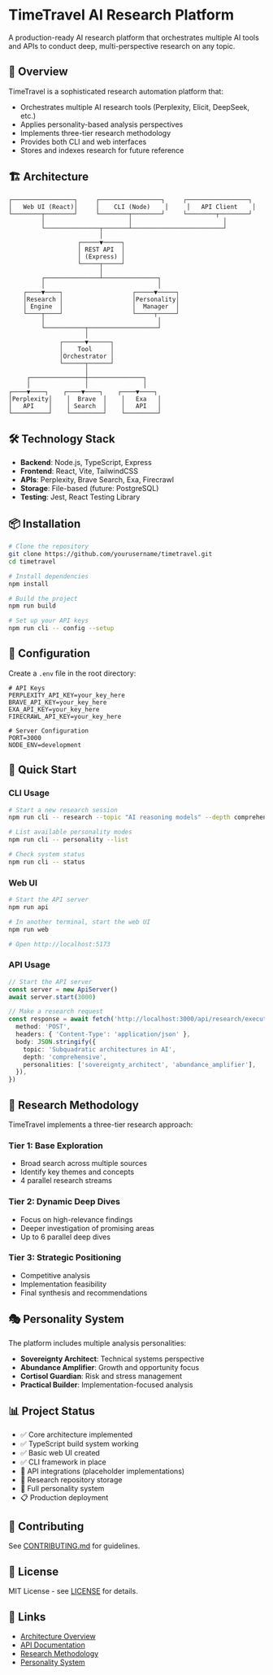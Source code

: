 # TimeTravel AI Research Platform

A production-ready AI research platform that orchestrates multiple AI tools and APIs to conduct deep, multi-perspective research on any topic.

## 🚀 Overview

TimeTravel is a sophisticated research automation platform that:

- Orchestrates multiple AI research tools (Perplexity, Elicit, DeepSeek, etc.)
- Applies personality-based analysis perspectives
- Implements three-tier research methodology
- Provides both CLI and web interfaces
- Stores and indexes research for future reference

## 🏗️ Architecture

```
┌─────────────────┐     ┌─────────────────┐     ┌─────────────────┐
│   Web UI (React)│     │    CLI (Node)    │     │   API Client    │
└────────┬────────┘     └────────┬────────┘     └────────┬────────┘
         │                       │                         │
         └───────────────┬───────┴─────────────────────────┘
                         │
                   ┌─────▼─────┐
                   │ REST API  │
                   │ (Express) │
                   └─────┬─────┘
                         │
         ┌───────────────┴───────────────┐
         │                               │
    ┌────▼────┐                   ┌─────▼─────┐
    │Research │                   │Personality│
    │ Engine  │                   │  Manager  │
    └────┬────┘                   └─────┬─────┘
         │                               │
         └───────────┬───────────────────┘
                     │
              ┌──────▼──────┐
              │    Tool     │
              │Orchestrator │
              └──────┬──────┘
                     │
     ┌───────────────┼───────────────┐
     │               │               │
┌────▼────┐    ┌────▼────┐    ┌────▼────┐
│Perplexity│    │  Brave  │    │   Exa   │
│   API    │    │ Search  │    │   API   │
└──────────┘    └─────────┘    └─────────┘
```

## 🛠️ Technology Stack

- **Backend**: Node.js, TypeScript, Express
- **Frontend**: React, Vite, TailwindCSS
- **APIs**: Perplexity, Brave Search, Exa, Firecrawl
- **Storage**: File-based (future: PostgreSQL)
- **Testing**: Jest, React Testing Library

## 📦 Installation

```bash
# Clone the repository
git clone https://github.com/yourusername/timetravel.git
cd timetravel

# Install dependencies
npm install

# Build the project
npm run build

# Set up your API keys
npm run cli -- config --setup
```

## 🔧 Configuration

Create a `.env` file in the root directory:

```env
# API Keys
PERPLEXITY_API_KEY=your_key_here
BRAVE_API_KEY=your_key_here
EXA_API_KEY=your_key_here
FIRECRAWL_API_KEY=your_key_here

# Server Configuration
PORT=3000
NODE_ENV=development
```

## 🚀 Quick Start

### CLI Usage

```bash
# Start a new research session
npm run cli -- research --topic "AI reasoning models" --depth comprehensive

# List available personality modes
npm run cli -- personality --list

# Check system status
npm run cli -- status
```

### Web UI

```bash
# Start the API server
npm run api

# In another terminal, start the web UI
npm run web

# Open http://localhost:5173
```

### API Usage

```typescript
// Start the API server
const server = new ApiServer()
await server.start(3000)

// Make a research request
const response = await fetch('http://localhost:3000/api/research/execute', {
  method: 'POST',
  headers: { 'Content-Type': 'application/json' },
  body: JSON.stringify({
    topic: 'Subquadratic architectures in AI',
    depth: 'comprehensive',
    personalities: ['sovereignty_architect', 'abundance_amplifier'],
  }),
})
```

## 🧠 Research Methodology

TimeTravel implements a three-tier research approach:

### Tier 1: Base Exploration

- Broad search across multiple sources
- Identify key themes and concepts
- 4 parallel research streams

### Tier 2: Dynamic Deep Dives

- Focus on high-relevance findings
- Deeper investigation of promising areas
- Up to 6 parallel deep dives

### Tier 3: Strategic Positioning

- Competitive analysis
- Implementation feasibility
- Final synthesis and recommendations

## 🎭 Personality System

The platform includes multiple analysis personalities:

- **Sovereignty Architect**: Technical systems perspective
- **Abundance Amplifier**: Growth and opportunity focus
- **Cortisol Guardian**: Risk and stress management
- **Practical Builder**: Implementation-focused analysis

## 📊 Project Status

- ✅ Core architecture implemented
- ✅ TypeScript build system working
- ✅ Basic web UI created
- ✅ CLI framework in place
- 🚧 API integrations (placeholder implementations)
- 🚧 Research repository storage
- 🚧 Full personality system
- 📋 Production deployment

## 🤝 Contributing

See [CONTRIBUTING.md](../CONTRIBUTING.md) for guidelines.

## 📄 License

MIT License - see [LICENSE](../LICENSE) for details.

## 🔗 Links

- [Architecture Overview](architecture/overview.md)
- [API Documentation](api/README.md)
- [Research Methodology](guides/research-methodology.md)
- [Personality System](guides/personality-modes.md)

